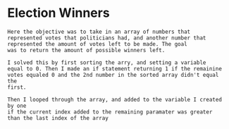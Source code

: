 # Election Winners
	Here the objective was to take in an array of numbers that 
	represented votes that politicians had, and another number that
	represented the amount of votes left to be made. The goal
	was to return the amount of possible winners left. 

	I solved this by first sorting the arry, and setting a variable
	equal to 0. Then I made an if statement returning 1 if the remainine
	votes equaled 0 and the 2nd number in the sorted array didn't equal the
	first. 
	
	Then I looped through the array, and added to the variable I created by one
	if the current index added to the remaining paramater was greater
	than the last index of the array